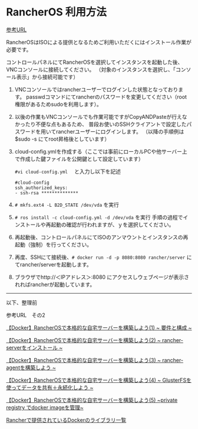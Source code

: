 # RancherOS 利用方法

[参考URL](https://cloudgarage.jp/support/?action=artikel&cat=51&id=79&artlang=ja)

RancherOSはISOによる提供となるためご利用いただくにはインストール作業が必要です。

コントロールパネルにてRancherOSを選択してインスタンスを起動した後、VNCコンソールに接続してください。
（対象のインスタンスを選択し、「コンソール表示」から接続可能です）

1. VNCコンソールではrancherユーザーでログインした状態となっております。
passwdコマンドにてrancherのパスワードを変更してください（root権限があるためsudoを利用します）。

1. 以後の作業もVNCコンソールでも作業可能ですがCopyANDPasteが行えなかったり不便な点もあるため、
普段お使いのSSHクライアントで設定したパスワードを用いてrancherユーザーにログインします。
（以降の手順例は $sudo -s にてroot昇格後としています）

1. cloud-config.ymlを作成する（ここでは事前にローカルPCや他サーバー上で作成した鍵ファイルを公開鍵として設定しています）

    `#vi cloud-config.yml`　 と入力し以下を記述

    ```
    #cloud-config
    ssh_authorized_keys:
    - ssh-rsa **************
    ```

1. `# mkfs.ext4 -L B2D_STATE /dev/vda` を実行

1. `# ros install -c cloud-config.yml -d /dev/vda` を実行
手順の過程でインストールや再起動の確認が行われますが、ｙを選択してください。

1. 再起動後、コントロールパネルにてISOのアンマウントとインスタンスの再起動（強制）を行ってください。

1. 再度、SSHにて接続後、`# docker run -d -p 8080:8080 rancher/server` にてrancher/serverを起動します。

1. ブラウザでhttp://＜IPアドレス＞:8080 にアクセスしウェブページが表示されればrancherが起動しています。

---

以下、整理前

参考URL　その2

[【Docker】RancherOSで本格的な自宅サーバーを構築しよう(1) ~ 要件と構成 ~](https://qiita.com/okamu_/items/da52b4dc12221feca55c)

[【Docker】RancherOSで本格的な自宅サーバーを構築しよう(2) ~ rancher-serverをインストール ~](https://qiita.com/okamu_/items/305e0af4545901d44a94)

[【Docker】RancherOSで本格的な自宅サーバーを構築しよう(3) ~ rancher-agentを構築しよう ~](https://qiita.com/okamu_/items/500c3705d2f4610cebe0)

[【Docker】RancherOSで本格的な自宅サーバーを構築しよう(4) ~ GlusterFSを使ってデータを共有＋永続化しよう ~](https://qiita.com/okamu_/items/2620da1b2e93437e8a74)

[【Docker】RancherOSで本格的な自宅サーバーを構築しよう(5) ~private registry でdocker imageを管理~](https://qiita.com/okamu_/items/cf0a9569638d00a9e451)

[Rancherで提供されているDockerのライブラリ一覧](https://qiita.com/okamu_/items/f6875d5bce2ac6752758)



